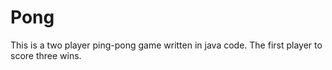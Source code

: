 # Pong
This is a two player ping-pong game written in java code.
The first player to score three wins.
